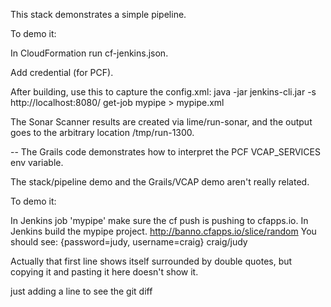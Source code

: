 This stack demonstrates a simple pipeline.

To demo it:

In CloudFormation run cf-jenkins.json.

Add credential (for PCF).

After building, use this to capture the config.xml:
java -jar jenkins-cli.jar -s http://localhost:8080/ get-job mypipe > mypipe.xml

The Sonar Scanner results are created via lime/run-sonar, and the output goes to the arbitrary location /tmp/run-1300.

--
The Grails code demonstrates how to interpret the PCF VCAP_SERVICES env variable.

The stack/pipeline demo and the Grails/VCAP demo aren't really related.

To demo it:

In Jenkins job 'mypipe' make sure the cf push is pushing to cfapps.io.
In Jenkins build the mypipe project. 
http://banno.cfapps.io/slice/random
You should see:
{password=judy, username=craig}
craig/judy

Actually that first line shows itself surrounded by double quotes, but copying it and pasting it here doesn't show it.

just adding a line to see the git diff
